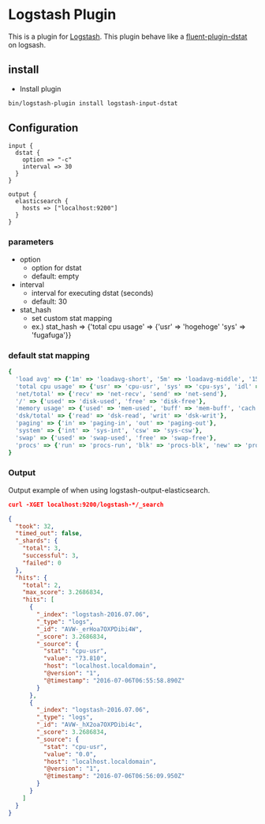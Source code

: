 # Logstash Plugin

This is a plugin for [Logstash](https://github.com/elastic/logstash). This plugin behave like a [fluent-plugin-dstat](https://github.com/shun0102/fluent-plugin-dstat) on logsash.


## install

- Install plugin
```sh
bin/logstash-plugin install logstash-input-dstat
```

## Configuration

```
input {
  dstat {
    option => "-c"
    interval => 30
  }
}

output {
  elasticsearch {
    hosts => ["localhost:9200"]
  }
}
```

### parameters

* option
    * option for dstat
    * default: empty
* interval
    * interval for executing dstat (seconds)
    * default: 30
* stat_hash
    * set custom stat mapping
    * ex.) stat_hash => {'total cpu usage' => {'usr' => 'hogehoge' 'sys' => 'fugafuga'}}

### default stat mapping

``` ruby
{
  'load avg' => {'1m' => 'loadavg-short', '5m' => 'loadavg-middle', '15m' => 'loadavg-long'},
  'total cpu usage' => {'usr' => 'cpu-usr', 'sys' => 'cpu-sys', 'idl' => 'cpu-idl', 'wai' => 'cpu-wai', 'hiq' => 'cpu-hiq', 'siq' => 'cpu-siq'},
  'net/total' => {'recv' => 'net-recv', 'send' => 'net-send'},
  '/' => {'used' => 'disk-used', 'free' => 'disk-free'},
  'memory usage' => {'used' => 'mem-used', 'buff' => 'mem-buff', 'cach' => 'mem-cach', 'free' => 'mem-free'},
  'dsk/total' => {'read' => 'dsk-read', 'writ' => 'dsk-writ'},
  'paging' => {'in' => 'paging-in', 'out' => 'paging-out'},
  'system' => {'int' => 'sys-int', 'csw' => 'sys-csw'},
  'swap' => {'used' => 'swap-used', 'free' => 'swap-free'},
  'procs' => {'run' => 'procs-run', 'blk' => 'procs-blk', 'new' => 'procs-new'}
}
```

### Output

Output example of when using logstash-output-elasticsearch.


``` json
curl -XGET localhost:9200/logstash-*/_search

{
  "took": 32,
  "timed_out": false,
  "_shards": {
    "total": 3,
    "successful": 3,
    "failed": 0
  },
  "hits": {
    "total": 2,
    "max_score": 3.2686834,
    "hits": [
      {
        "_index": "logstash-2016.07.06",
        "_type": "logs",
        "_id": "AVW-_erHoa7OXPDibi4W",
        "_score": 3.2686834,
        "_source": {
          "stat": "cpu-usr",
          "value": "73.810",
          "host": "localhost.localdomain",
          "@version": "1",
          "@timestamp": "2016-07-06T06:55:58.890Z"
        }
      },
      {
        "_index": "logstash-2016.07.06",
        "_type": "logs",
        "_id": "AVW-_hX2oa7OXPDibi4c",
        "_score": 3.2686834,
        "_source": {
          "stat": "cpu-usr",
          "value": "0.0",
          "host": "localhost.localdomain",
          "@version": "1",
          "@timestamp": "2016-07-06T06:56:09.950Z"
        }
      }
    ]
  }
}
```
